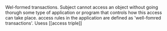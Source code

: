 Wel-formed transactions. Subject cannot access an object without going thorugh some type of application or program that controls how this access can take place.
access rules in the application are defined as 'well-fomred transactions'.
Usess [[access triple]]